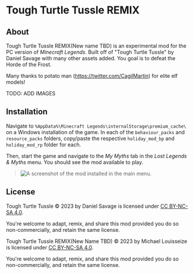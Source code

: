 # Tough Turtle Tussle REMIX
## About
Tough Turtle Tussle REMIX(New name TBD) is an experimental mod for the PC version of _Minecraft Legends_. Built off of "Tough Turtle Tussle" by Daniel Savage with many other assets added. You goal is to defeat the Horde of the Frost.

Many thanks to potato man (https://twitter.com/CagilMartin) for elite elf models!

TODO: ADD IMAGES

## Installation
Navigate to `%AppData%\Minecraft Legends\internalStorage\premium_cache\` on a Windows installation of the game. In each of the `behaviour_packs` and `resource_packs` folders, copy/paste the respective `holiday_mod_bp` and `holiday_mod_rp` folder for each.

Then, start the game and navigate to the _My Myths_ tab in the _Lost Legends & Myths_ menu. You should see the mod available to play.
> ![A screenshot of the mod installed in the main menu.](https://github.com/danbolt/tough-turtle-tussle/assets/1205433/485e2c6e-396e-40a8-b218-e392a145273d)


## License
Tough Turtle Tussle © 2023 by Daniel Savage is licensed under [CC BY-NC-SA 4.0](https://creativecommons.org/licenses/by-nc-sa/4.0).

You're welcome to adapt, remix, and share this mod provided you do so non-commercially, and retain the same license.

Tough Turtle Tussle REMIX(New Name TBD) © 2023 by Michael Louisseize is licensed under [CC BY-NC-SA 4.0](https://creativecommons.org/licenses/by-nc-sa/4.0).

You're welcome to adapt, remix, and share this mod provided you do so non-commercially, and retain the same license.

